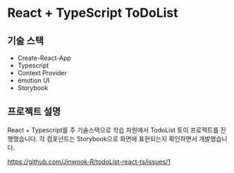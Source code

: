 # React + TypeScript ToDoList

## 기술 스택

- Create-React-App
- Typescript
- Context Provider
- emotion UI
- Storybook


## 프로젝트 설명
React + Typescript를 주 기술스택으로 학습 차원에서 TodoList 토이 프로젝트를 진행했습니다.
각 컴포넌트는 Storybook으로 화면에 표현되는지 확인하면서 개발했습니다.

https://github.com/Jinwook-R/todoList-react-ts/issues/1